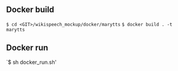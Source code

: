 ## Docker build

`$ cd <GIT>/wikispeech_mockup/docker/marytts`
`$ docker build . -t marytts`

## Docker run

`$ sh docker_run.sh'
